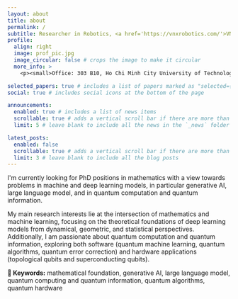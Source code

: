 ```yaml
---
layout: about
title: about
permalink: /
subtitle: Researcher in Robotics, <a href='https://vnxrobotics.com/'>VNX Robotics,</a> <a href='https://imacs.hcmut.edu.vn/'>Institute of Mathematical and Computational Sciences</a>
profile:
  align: right
  image: prof_pic.jpg
  image_circular: false # crops the image to make it circular
  more_info: >
    <p><small>Office: 303 B10, Ho Chi Minh City University of Technology, Ho Chi Minh City, Vietnam</small></p>

selected_papers: true # includes a list of papers marked as "selected={true}"
social: true # includes social icons at the bottom of the page

announcements:
  enabled: true # includes a list of news items
  scrollable: true # adds a vertical scroll bar if there are more than 3 news items
  limit: 5 # leave blank to include all the news in the `_news` folder

latest_posts:
  enabled: false
  scrollable: true # adds a vertical scroll bar if there are more than 3 new posts items
  limit: 3 # leave blank to include all the blog posts
---
```

I'm currently looking for PhD positions in mathematics with a view towards problems in machine and deep learning models, in particular generative AI, large language model, and in quantum computation and quantum information.

My main research interests lie at the intersection of mathematics and machine learning, focusing on the theoretical foundations of deep learning models from dynamical, geometric, and statistical perspectives. Additionally, I am passionate about quantum computation and quantum information, exploring both software (quantum machine learning, quantum algorithms, quantum error correction) and hardware applications (topological qubits and superconducting qubits). 

**🔑 Keywords:** mathematical foundation, generative AI, large language model, quantum computing and quantum information, quantum algorithms, quantum hardware

